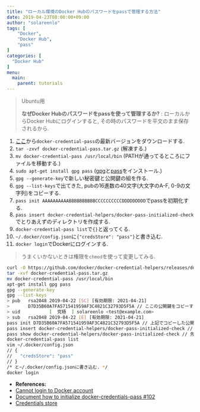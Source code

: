```yaml
---
title: "ローカル環境のDocker Hubのパスワードをpassで管理する方法"
date: 2019-04-23T08:00:00+09:00
author: "solareenlo"
tags: [
    "Docker",
    "Docker Hub",
    "pass"
]
categories: [
  "Docker Hub"
]
menu:
  main:
    parent: tutorials
---
```


> Ubuntu用
>
> **なぜDocker Hubのパスワードをpassを使って管理するか?**
> : ローカルからDocker Hubにログインすると, その時のパスワードを平文のまま保存されるから.

1. [ここ](https://github.com/docker/docker-credential-helpers/releases)から`docker-credential-pass`の最新バージョンをダウンロードする.
2. `tar -zxvf docker-credential-pass.tar.gz` (解凍する.)
3. `mv docker-credential-pass /usr/local/bin` (PATHが通ってるところにファイルを移動する.)
4. `sudo apt-get install gpg pass` ([gpg](https://www.gnupg.org/index.html)と[pass](https://www.passwordstore.org)をインストール.)
5. `gpg --generate-key`で新しい秘密鍵と公開鍵の組を作る.
6. `gpg --list-keys`で出てきた, pubの16進数の40文字(大文字のA-F, 0-9の文字列)をコピーする.
7. `pass init AAAAAAAAAABBBBBBBBBBCCCCCCCCCCDDDDDDDDD`でpassを初期化する.
8. `pass insert docker-credential-helpers/docker-pass-initialized-check`でとりあえずのディレクトリを作成する.
9. `docker-credential-pass list`で`{}`と返ってくる.
10. `~/.docker/config.json`に`{"credsStore": "pass"}`と書き込む.
11. `docker login`でDockerにログインする.

> うまくいかないときは権限を`chmod`を使って変更してみる.

```bash
curl -O https://github.com/docker/docker-credential-helpers/releases/download/v0.6.0/docker-credential-pass-v0.6.0-amd64.tar.gz
tar -xvf docker-credential-pass.tar.gz
mv docker-credential-pass /usr/local/bin
apt-get install gpg pass
gpg --generate-key
gpg --list-keys
> pub   rsa2048 2019-04-22 [SC] [有効期限: 2021-04-21]
>       D7D35B60A7FA571541959AF3C4821C32793D5F5A // ここの公開鍵をコピーする
> uid           [  究極  ] solareenlo <test@example.com>
> sub   rsa2048 2019-04-22 [E] [有効期限: 2021-04-21]
pass init D7D35B60A7FA571541959AF3C4821C32793D5F5A // 上記でコピーした公開鍵をペーストする
pass insert docker-credential-helpers/docker-pass-initialized-check // ここで入力するパスワードは初期化されるので何でも良い.
pass show docker-credential-helpers/docker-pass-initialized-check // 先ほど入力したパスワードが表示される
docker-credential-pass list
vim ~/.docker/config.json
// {
//   "credsStore": "pass"
// }
/* と~/.docker/config.jsonに書き込む. */
docker login
```

- **References:**
 - [Cannot login to Docker account](https://stackoverflow.com/questions/50151833/cannot-login-to-docker-account/50569553)
 - [Document how to initialize docker-credentials-pass #102](https://github.com/docker/docker-credential-helpers/issues/102)
 - [Credentials store](https://docs.docker.com/engine/reference/commandline/login/#credentials-store)
